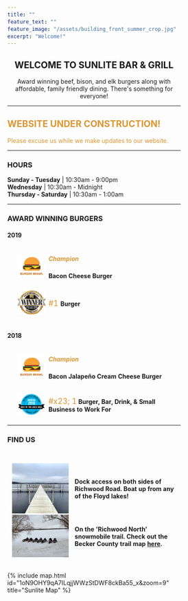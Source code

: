 ```yaml
---
title: ""
feature_text: ""
feature_image: "/assets/building_front_summer_crop.jpg"
excerpt: "Welcome!"
---
```



<center> <h2>WELCOME TO SUNLITE BAR &amp; GRILL</h2></center>
<center><p>Award winning beef, bison, and elk burgers along with affordable, family friendly dining. There's something for everyone! </p></center>

<hr>

<h2><font color="dc9632"> WEBSITE UNDER CONSTRUCTION! </font></h2>
<font color="dc9632">Please excuse us while we make updates to our website.</font>

<hr>

<h3>HOURS</h3>

<strong>Sunday - Tuesday</strong> | 10:30am - 9:00pm  
<strong>Wednesday</strong> | 10:30am - Midnight  
<strong>Thursday - Saturday</strong> | 10:30am - 1:00am  

<hr>
   
<h3>AWARD WINNING BURGERS</h3>
<style type="text/css">
.tg  {border-collapse:collapse;border-spacing:0;margin:0px auto;float:center;}
.tg td{padding:0px 3px;border-style:hidden;border-width:1px;overflow:hidden;word-break:normal;border-color:white;}
.tg .tg-0pkyl{border-color:inherit;text-align:left;vertical-align:left}
.tg .tg-0pkyr{border-color:inherit;text-align:right;vertical-align:right}
.tg .tg-0pkyc{border-color:inherit;text-align:left;vertical-align:middle}

.smallerlh {
  line-height: .5em;;
  margin: 0px;
  padding: 0px;
}
</style>

<h4>2019</h4>
<table class="tg">  
  <tr>
    <td class="tg-0pkyr" width="5%"></td>
    <td class="tg-0pkyr" width="18%"><img src="\assets\burgerbrawl.png"></td>
    <td class="tg-0pkyl"><h5><font color="dc9632"> Champion </font></h5><p class="smallerlh"> <strong>Bacon Cheese Burger</strong></p></td> 
  </tr>
     <tr>
    <th><div style="height:4px;"><br></div></th>
  </tr>
  <tr>
    <td class="tg-0pkyr" width="5%"></td>
    <td class="tg-0pkyr" width="18%"><img src="\assets\bestoflakes2019.png"></td>
    <td class="tg-0pkyl"><p><font color="dc9632" size=4> #1 </font><strong>Burger</strong> </p></td>
  </tr>
</table>   

<br>

<h4>2018</h4>
<table class="tg">  
   <tr>
    <td class="tg-0pkyr" width="5%">  </td>
    <td class="tg-0pkyr" width="18%"><img src="\assets\burgerbrawl.png"></td>
    <td class="tg-0pkyl"><h5><font color="dc9632"> Champion </font></h5><p class="smallerlh"> <strong>Bacon Jalape&#241;o Cream Cheese Burger</strong></p></td> 
  </tr>
     <tr>
    <th></th>
    <th><div style="height:4px;"><br></div></th>
  </tr>
  <tr>
    <td class="tg-0pkyr" width="5%">  </td>
    <td class="tg-0pkyr" width="18%"><img src="\assets\bestoflakes2018.png"></td>
    <td class="tg-0pkyl"><p><font color="dc9632" size=4> #x23; 1</font> <strong> Burger, Bar, Drink, &amp; Small Business to Work For</strong></p></td>
  </tr>
</table> 

<hr>

<h3>FIND US</h3>

<div style="height:2em;"><br></div>

<style>
* {
  box-sizing: border-box;
}

.column {
  float: left;
  width: 33.33%;
  padding: 8px;
}


/* Clearfix (clear floats) */
.row::after {
  content: "";
  clear: both;
  display: table;
}
</style>



<table class="tg">  
   <tr>
    <td class="tg-0pkyr" width="2%">  </td>
    <td class="tg-0pkyr" width="33%"><img src="\assets\bigdock.jpeg" style="width:100%"></td>
    <td class="tg-0pkyr" width="2%">  </td>
    <td class="tg-0pkyc" width="60%"><p><strong>Dock access on both sides of Richwood Road. Boat up from any of the Floyd lakes!</strong></p></td>
  </tr>
  <tr>
    <td class="tg-0pkyr" width="2%">  </td>
    <td class="tg-0pkyr" width="33%"><img src="\assets\snomobileparking.jpg" style="width:100%"></td>
    <td class="tg-0pkyr" width="2%">  </td>
    <td class="tg-0pkyc" width="60%"><p><strong>On the 'Richwood North' snowmobile trail. Check out the Becker County trail map <a href="http://www.co.becker.mn.us/dept/parks_recreation/snowmobile.aspx">here</a>.</strong></p></td>
  </tr>
</table> 

<br>

{% include map.html id="1oN9OHY9qA7ILqjjWWzStDWF8ckBa55_x&zoom=9" title="Sunlite Map" %}

<br>




<!---

<div class="row">
  <div class="column" style="width: 35%">
    <img src="\assets\bigdock.jpeg" style="width:100%">
  </div>
  <div class="column" style="width: 63%">
        <p>Dock access on both sides of Richwood Road. Boat up from any of the Floyd Lakes.</p>
  </div>
</div>

<div class="row">
  <div class="column" style="width: 35%">
    <img src="\assets\snomobileparking.jpg" style="width:100%">
  </div>
  <div class="column" style="width: 63%">
    <p>On the 'Richwood North' snowmobile trail. Check out the Becker County trail map <a href="http://www.co.becker.mn.us/dept/parks_recreation/snowmobile.aspx">here</a>.</p>
  </div>
</div>



## Sunlite at a Glance

- Boat access from both Big, Middle, and Little Floyd Lakes
- Pool tables & bubble hockey
- some other stuff


## Local Partners!
Here are some of the local businesses we purcahse from.

- Tomatoes, cucumbers, and other produce from [Lakeview Greenhouse](https://www.facebook.com/pages/category/Local-Business/Lakeview-Greenhouses-1733740066719982/)
- Onions from [Gulseth Farms](http://www.lakesareafarmersmarket.com/?post_type=team&p=2802)
- Fresh ground beef from Hoffman's Meat Market.
- Pizza from [Great North Pizza Co.](https://www.greatnorthpizzaco.com/)
-->
